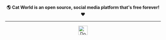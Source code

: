 <div align="center">

**🌎 **Cat World** is an open source, social media platform that's free forever! ❤**

---
<a href="https://hub.docker.com/"><img src="https://user-images.githubusercontent.com/20679825/230148221-f8e73a32-a49b-47c3-9029-9a15c3824f92.png" height="30" alt="Docker" /></a>
